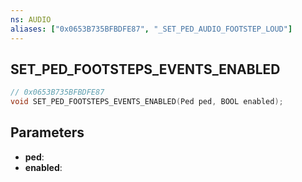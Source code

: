 ```yaml
---
ns: AUDIO
aliases: ["0x0653B735BFBDFE87", "_SET_PED_AUDIO_FOOTSTEP_LOUD"]
---
```

## SET_PED_FOOTSTEPS_EVENTS_ENABLED

```c
// 0x0653B735BFBDFE87
void SET_PED_FOOTSTEPS_EVENTS_ENABLED(Ped ped, BOOL enabled);
```

## Parameters
* **ped**:
* **enabled**:
